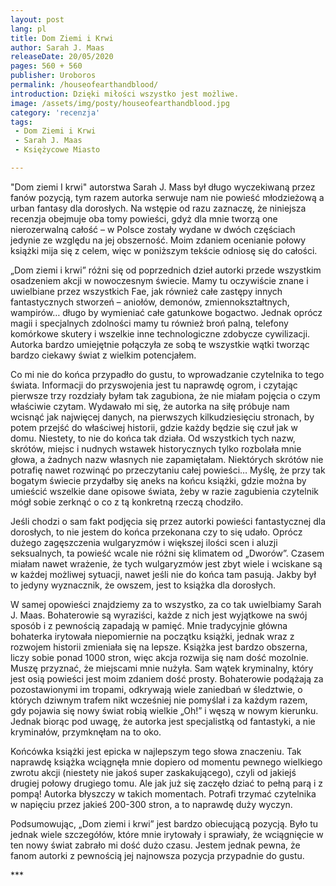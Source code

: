 ```yaml
---
layout: post
lang: pl
title: Dom Ziemi i Krwi
author: Sarah J. Maas
releaseDate: 20/05/2020
pages: 560 + 560
publisher: Uroboros
permalink: /houseofearthandblood/
introduction: Dzięki miłości wszystko jest możliwe.
image: /assets/img/posty/houseofearthandblood.jpg
category: 'recenzja'
tags:
 - Dom Ziemi i Krwi
 - Sarah J. Maas
 - Księżycowe Miasto

---
```

  "Dom ziemi I krwi" autorstwa Sarah J. Mass był długo wyczekiwaną przez fanów pozycją, tym razem autorka serwuje nam nie powieść młodzieżową a urban fantasy dla dorosłych. Na wstępie od razu zaznaczę, że niniejsza recenzja obejmuje oba tomy powieści, gdyż dla mnie tworzą one nierozerwalną całość – w Polsce zostały wydane w dwóch częściach jedynie ze względu na jej obszerność. Moim zdaniem ocenianie połowy książki mija się z celem, więc w poniższym tekście odniosę się do całości.

  „Dom ziemi i krwi” różni się od poprzednich dzieł autorki przede wszystkim osadzeniem akcji w nowoczesnym świecie. Mamy tu oczywiście znane i uwielbiane przez wszystkich Fae, jak również całe zastępy innych fantastycznych stworzeń – aniołów, demonów, zmiennokształtnych, wampirów… długo by wymieniać całe gatunkowe bogactwo. Jednak oprócz magii i specjalnych zdolności mamy tu również broń palną, telefony komórkowe skutery i wszelkie inne technologiczne zdobycze cywilizacji. Autorka bardzo umiejętnie połączyła ze sobą te wszystkie wątki tworząc bardzo ciekawy świat z wielkim potencjałem.

  Co mi nie do końca przypadło do gustu, to wprowadzanie czytelnika to tego świata. Informacji do przyswojenia jest tu naprawdę ogrom, i czytając pierwsze trzy rozdziały byłam tak zagubiona, że nie miałam pojęcia o czym właściwie czytam. Wydawało mi się, że autorka na siłę próbuje nam wcisnąć jak najwięcej danych, na pierwszych kilkudziesięciu stronach, by potem przejść do właściwej historii, gdzie każdy będzie się czuł jak w domu. Niestety, to nie do końca tak działa. Od wszystkich tych nazw, skrótów, miejsc i nudnych wstawek historycznych tylko rozbolała mnie głowa, a żadnych nazw własnych nie zapamiętałam. Niektórych skrótów nie potrafię nawet rozwinąć po przeczytaniu całej powieści… Myślę, że przy tak bogatym świecie przydałby się aneks na końcu książki, gdzie można by umieścić wszelkie dane opisowe świata, żeby w razie zagubienia czytelnik mógł sobie zerknąć o co z tą konkretną rzeczą chodziło.

  Jeśli chodzi o sam fakt podjęcia się przez autorki powieści fantastycznej dla dorosłych, to nie jestem do końca przekonana czy to się udało. Oprócz dużego zagęszczenia wulgaryzmów i większej ilości scen i aluzji seksualnych, ta powieść wcale nie różni się klimatem od „Dworów”. Czasem miałam nawet wrażenie, że tych wulgaryzmów jest zbyt wiele i wciskane są w każdej możliwej sytuacji, nawet jeśli nie do końca tam pasują. Jakby był to jedyny wyznacznik, że owszem, jest to książka dla dorosłych.

  W samej opowieści znajdziemy za to wszystko, za co tak uwielbiamy Sarah J. Maas. Bohaterowie są wyraziści, każde z nich jest wyjątkowe na swój sposób i z pewnością zapadają w pamięć. Mnie tradycyjnie główna bohaterka irytowała niepomiernie na początku książki, jednak wraz z rozwojem historii zmieniała się na lepsze. Książka jest bardzo obszerna, liczy sobie ponad 1000 stron, więc akcja rozwija się nam dość mozolnie. Muszę przyznać, że miejscami mnie nużyła. Sam wątek kryminalny, który jest osią powieści jest moim zdaniem dość prosty. Bohaterowie podążają za pozostawionymi im tropami, odkrywają wiele zaniedbań w śledztwie, o których dziwnym trafem nikt wcześniej nie pomyślał i za każdym razem, gdy pojawia się nowy świat robią wielkie „Oh!” i węszą w nowym kierunku. Jednak biorąc pod uwagę, że autorka jest specjalistką od fantastyki, a nie kryminałów, przymknęłam na to oko.

  Końcówka książki jest epicka w najlepszym tego słowa znaczeniu. Tak naprawdę książka wciągnęła mnie dopiero od momentu pewnego wielkiego zwrotu akcji (niestety nie jakoś super zaskakującego), czyli od jakiejś drugiej połowy drugiego tomu. Ale jak już się zaczęło dziać to pełną parą i z pompą! Autorka błyszczy w takich momentach. Potrafi trzymać czytelnika w napięciu przez jakieś 200-300 stron, a to naprawdę duży wyczyn.

  Podsumowując, „Dom ziemi i krwi” jest bardzo obiecującą pozycją. Było tu jednak wiele szczegółów, które mnie irytowały i sprawiały, że wciągnięcie w ten nowy świat zabrało mi dość dużo czasu. Jestem jednak pewna, że fanom autorki z pewnością jej najnowsza pozycja przypadnie do gustu.

  \*\*\*
